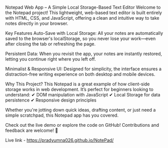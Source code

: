 Notepad Web App – A Simple Local Storage-Based Text Editor
Welcome to the Notepad project! This lightweight, web-based text editor is built entirely with HTML, CSS, and JavaScript, offering a clean and intuitive way to take notes directly in your browser.

Key Features
Auto-Save with Local Storage: All your notes are automatically saved to the browser's localStorage, so you never lose your work—even after closing the tab or refreshing the page.

Persistent Data: When you revisit the app, your notes are instantly restored, letting you continue right where you left off.

Minimalist & Responsive UI: Designed for simplicity, the interface ensures a distraction-free writing experience on both desktop and mobile devices.

Why This Project?
This Notepad is a great example of how client-side storage works in web development. It’s perfect for beginners looking to understand:
✔ DOM manipulation with JavaScript
✔ Local Storage for data persistence
✔ Responsive design principles

Whether you're jotting down quick ideas, drafting content, or just need a simple scratchpad, this Notepad app has you covered.

Check out the live demo or explore the code on GitHub! Contributions and feedback are welcome! 🚀

Live link - https://pradyumna026.github.io/NotePad/
